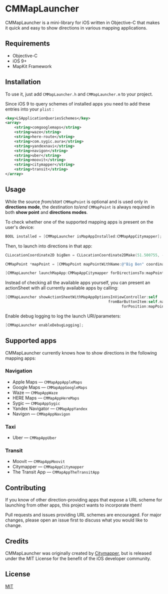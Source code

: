 # CMMapLauncher

CMMapLauncher is a mini-library for iOS written in Objective-C that makes it quick and easy to show directions in various mapping applications. 

## Requirements

* Objective-C
* iOS 9+
* MapKit Framework

## Installation

To use it, just add `CMMapLauncher.h` and `CMMapLauncher.m` to your project.

Since iOS 9 to query schemes of installed apps you need to add these entries into your `plist` :

```xml
<key>LSApplicationQueriesSchemes</key>
<array>
    <string>comgooglemaps</string>
    <string>waze</string>
    <string>here-route</string>
    <string>com.sygic.aura</string>
    <string>yandexnavi</string>
    <string>navigon</string>
    <string>uber</string>
    <string>moovit</string>
    <string>citymapper</string>
    <string>transit</string>
</array>
```

## Usage

While the source *from/start* `CMMapPoint` is optional and is used only in **directions mode**, the destination *to/end* `CMMapPoint` is always required in both **show point** and **directions modes**.

To check whether one of the supported mapping apps is present on the user's device:

```objective-c
BOOL installed = [CMMapLauncher isMapAppInstalled:CMMapAppCitymapper];
```

Then, to launch into directions in that app:

```objective-c
CLLocationCoordinate2D bigBen = CLLocationCoordinate2DMake(51.500755, -0.124626);

CMMapPoint *mapPoint = [CMMapPoint mapPointWithName:@"Big Ben" coordinate:bigBen];

[CMMapLauncher launchMapApp:CMMapAppCitymapper forDirectionsTo:mapPoint];
```

Instead of checking all the available apps yourself, you can present an actionSheet with all currently available apps by calling:

```objective-c
[CMMapLauncher showActionSheetWithMapAppOptionsInViewController:self 
                                              fromBarButtonItem:self.navigationItem.rightBarButtonItem 
                                                    forPosition:mapPoint];
```

Enable debug logging to log the launch URI/parameters:

```objective-c
[CMMapLauncher enableDebugLogging];
```

## Supported apps

CMMapLauncher currently knows how to show directions in the following mapping apps:

### Navigation

* Apple Maps &mdash; `CMMapAppAppleMaps`
* Google Maps &mdash; `CMMapAppGoogleMaps`
* Waze &mdash; `CMMapAppWaze`
* HERE Maps &mdash; `CMMapAppHereMaps`
* Sygic &mdash; `CMMapAppSygic`
* Yandex Navigator &mdash; `CMMapAppYandex`
* Navigon &mdash; `CMMapAppNavigon`

### Taxi

* Uber &mdash; `CMMapAppUber`

### Transit

* Moovit &mdash; `CMMapAppMoovit`
* Citymapper &mdash; `CMMapAppCitymapper`
* The Transit App &mdash; `CMMapAppTheTransitApp`

## Contributing

If you know of other direction-providing apps that expose a URL scheme for launching from other apps, this project wants to incorporate them! 

Pull requests and issues providing URL schemes are encouraged. For major changes, please open an issue first to discuss what you would like to change.

## Credits

CMMapLauncher was originally created by [Citymapper](http://citymapper.com), but is released under the MIT License for the benefit of the iOS developer community.

## License
[MIT](https://choosealicense.com/licenses/mit/)
